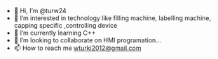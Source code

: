 - 👋 Hi, I’m @turw24
- 👀 I’m interested in technology like filling machine, labelling machine, capping specific ,controlling device 
- 🌱 I’m currently learning C++
- 💞️ I’m looking to collaborate on HMI programation...
- 📫 How to reach me wturki2012@gmail.com

<!---
turw24/turw24 is a ✨ special ✨ repository because its `README.md` (this file) appears on your GitHub profile.
You can click the Preview link to take a look at your changes.
--->
